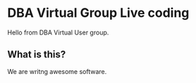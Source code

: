 # DBA Virtual Group Live coding

Hello from DBA Virtual User group.

## What is this?

We are writng awesome software.
